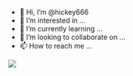 - 👋 Hi, I’m @hickey666
- 👀 I’m interested in ...
- 🌱 I’m currently learning ...
- 💞️ I’m looking to collaborate on ...
- 📫 How to reach me ...

<!---
hickey666/hickey666 is a ✨ special ✨ repository because its `README.md` (this file) appears on your GitHub profile.
You can click the Preview link to take a look at your changes.
--->

<img src="https://github-readme-stats.vercel.app/api?username=hickey666&show_icons=true&icon_color=805AD5&text_color=718096&bg_color=ffffff&hide_title=true" />
